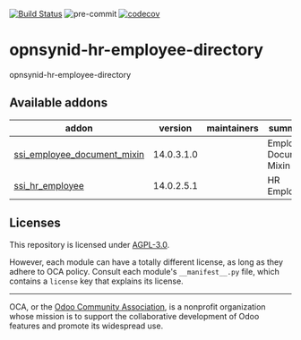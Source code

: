 [![Build Status](https://travis-ci.com/open-synergy/opnsynid-hr-employee-directory.svg?branch=14.0)](https://travis-ci.com/open-synergy/opnsynid-hr-employee-directory)
![pre-commit](https://github.com/open-synergy/opnsynid-hr-employee-directory/actions/workflows/pre-commit.yml/badge.svg)
[![codecov](https://codecov.io/gh/open-synergy/opnsynid-hr-employee-directory/branch/14.0/graph/badge.svg)](https://codecov.io/gh/open-synergy/opnsynid-hr-employee-directory)

<!-- /!\ do not modify above this line -->

# opnsynid-hr-employee-directory

opnsynid-hr-employee-directory

<!-- /!\ do not modify below this line -->

<!-- prettier-ignore-start -->

[//]: # (addons)

Available addons
----------------
addon | version | maintainers | summary
--- | --- | --- | ---
[ssi_employee_document_mixin](ssi_employee_document_mixin/) | 14.0.3.1.0 |  | Employee Document Mixin
[ssi_hr_employee](ssi_hr_employee/) | 14.0.2.5.1 |  | HR Employee

[//]: # (end addons)

<!-- prettier-ignore-end -->

## Licenses

This repository is licensed under [AGPL-3.0](LICENSE).

However, each module can have a totally different license, as long as they adhere to OCA
policy. Consult each module's `__manifest__.py` file, which contains a `license` key
that explains its license.

----

OCA, or the [Odoo Community Association](http://odoo-community.org/), is a nonprofit
organization whose mission is to support the collaborative development of Odoo features
and promote its widespread use.
